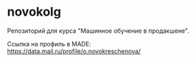 # novokolg

Репозиторий для курса "Машинное обучение в продакшене".

Ссылка на профиль в MADE: https://data.mail.ru/profile/o.novokreschenova/

